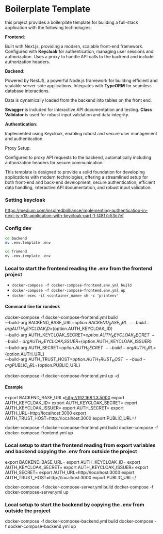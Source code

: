 # Boilerplate Template

this project provides a boilerplate template for building a full-stack application with the following technologies:

**Frontend**:

Built with Next.js, providing a modern, scalable front-end framework.
Configured with **Keycloak** for authentication, managing user sessions and authorization.
Uses a proxy to handle API calls to the backend and include authorization headers.

**Backend**:

Powered by NestJS, a powerful Node.js framework for building efficient and scalable server-side applications.
Integrates with **TypeORM** for seamless database interactions.

Data is dynamically loaded from the backend into tables on the front end.

**Swagger** is included for interactive API documentation and testing.
**Class Validator** is used for robust input validation and data integrity.

**Authentication**:

Implemented using Keycloak, enabling robust and secure user management and authentication.

Proxy Setup:

Configured to proxy API requests to the backend, automatically including authorization headers for secure communication.

This template is designed to provide a solid foundation for developing applications with modern technologies, offering a streamlined setup for both front-end and back-end development, secure authentication, efficient data handling, interactive API documentation, and robust input validation.

### Setting keycloak
https://medium.com/inspiredbrilliance/implementing-authentication-in-next-js-v13-application-with-keycloak-part-1-f4817c53c7ef


### Config dev
```bash
cd backend
mv .env.template .env

cd fronend
mv .env.template .env
```
### Local to start the frontend reading the .env from the frontend project


- `docker-compose -f docker-compose-frontend.env.yml build`
- `docker-compose -f docker-compose-frontend.env.yml up`
- `docker exec -it <container_name> sh -c 'printenv'`

#### Command line for rundeck 


docker-compose -f docker-compose-frontend.yml build \
  --build-arg BACKEND_BASE_URL=${option.BACKEND_BASE_URL} \
  --build-arg AUTH_KEYCLOAK_ID=${option.AUTH_KEYCLOAK_ID} \
  --build-arg AUTH_KEYCLOAK_SECRET=${option.AUTH_KEYCLOAK_SECRET} \
  --build-arg AUTH_KEYCLOAK_ISSUER=${option.AUTH_KEYCLOAK_ISSUER} \
  --build-arg AUTH_SECRET=${option.AUTH_SECRET} \
  --build-arg AUTH_URL=${option.AUTH_URL} \
  --build-arg AUTH_TRUST_HOST=${option.AUTH_TRUST_HOST} \
  --build-arg PUBLIC_URL=${option.PUBLIC_URL}

docker-compose -f docker-compose-frontend.yml up -d


#### Example
  export BACKEND_BASE_URL=http://192.168.1.3:5000
  export AUTH_KEYCLOAK_ID=
  export AUTH_KEYCLOAK_SECRET=
  export AUTH_KEYCLOAK_ISSUER=
  export AUTH_SECRET=
  export AUTH_URL=http://localhost:3000
  export AUTH_TRUST_HOST=http://localhost:3000
  export PUBLIC_URL=/


  docker-compose -f docker-compose-frontend.yml build 
  docker-compose -f docker-compose-frontend.yml up



### Local setup to start the frontend reading from export variables and backend copying the .env from outside the project

  export BACKEND_BASE_URL=
  export AUTH_KEYCLOAK_ID=
  export AUTH_KEYCLOAK_SECRET=
  export AUTH_KEYCLOAK_ISSUER=
  export AUTH_SECRET=
  export AUTH_URL=http://localhost:3000
  export AUTH_TRUST_HOST=http://localhost:3000
  export PUBLIC_URL=/

 docker-compose -f docker-compose-server.yml build 
 docker-compose -f docker-compose-server.yml up


### Local setup to start the backend by copying the .env from outside the project


  docker-compose -f docker-compose-backend.yml build 
  docker-compose -f docker-compose-backend.yml up